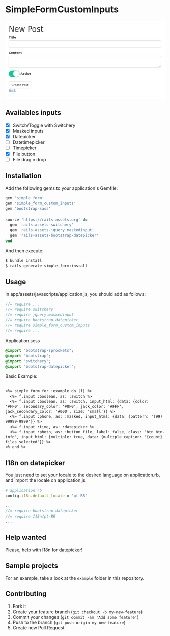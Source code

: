 # SimpleFormCustomInputs

![](screenshot.png)

## Availables inputs

- [x] Switch/Toggle with Switchery
- [x] Masked inputs
- [x] Datepicker
- [ ] Datetimepicker
- [ ] Timepicker
- [x] File button
- [ ] File drag n drop

## Installation

Add the following gems to your application's Gemfile:

```ruby
gem 'simple_form'
gem 'simple_form_custom_inputs'
gem 'bootstrap-sass'

source 'https://rails-assets.org' do
  gem 'rails-assets-switchery'
  gem 'rails-assets-jquery.maskedinput'
  gem 'rails-assets-bootstrap-datepicker'
end
```

And then execute:

```bash
$ bundle install
$ rails generate simple_form:install
```

## Usage

In app/assets/javascripts/application.js, you should add as follows:

```js
//= require ...
//= require switchery
//= require jquery.maskedinput
//= require bootstrap-datepicker
//= require simple_form_custom_inputs
//= require ...
```

Application.scss

```scss
@import "bootstrap-sprockets";
@import "bootstrap";
@import "switchery";
@import "bootstrap-datepicker";
```

Basic Example:

```erb

<%= simple_form_for :example do |f| %>
  <%= f.input :boolean, as: :switch %>
  <%= f.input :boolean, as: :switch, input_html: {data: {color: '#FF0', secondary_color: '#0F0', jack_color: '#FFF', jack_secondary_color: '#000', size: 'small'}} %>
  <%= f.input :phone, as: :masked, input_html: {data: {pattern: '(99) 99999-9999'}} %>
  <%= f.input :time, as: :datepicker %>
  <%= f.input :photo, as: :button_file, label: false, class: 'btn btn-info', input_html: {multiple: true, data: {multiple_caption: '{count} files selected'}} %>
<% end %>

```

## I18n on datepicker

You just need to set your locale to the desired language on application.rb, and import the locale on application.js

```ruby
# application.rb
config.i18n.default_locale = 'pt-BR'
```

```js
...
//= require bootstrap-datepicker
//= require I18n/pt-BR
...
```
## Help wanted

Please, help with I18n for datepicker!

## Sample projects

For an example, take a look at the `example` folder in this repository.

## Contributing

1. Fork it
2. Create your feature branch (`git checkout -b my-new-feature`)
3. Commit your changes (`git commit -am 'Add some feature'`)
4. Push to the branch (`git push origin my-new-feature`)
5. Create new Pull Request
